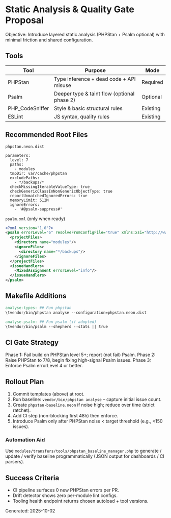 # Static Analysis & Quality Gate Proposal

Objective: Introduce layered static analysis (PHPStan + Psalm optional) with minimal friction and shared configuration.

## Tools
| Tool | Purpose | Mode |
|------|---------|------|
| PHPStan | Type inference + dead code + API misuse | Required |
| Psalm | Deeper type & taint flow (optional phase 2) | Optional |
| PHP_CodeSniffer | Style & basic structural rules | Existing |
| ESLint | JS syntax, quality rules | Existing |

## Recommended Root Files
`phpstan.neon.dist`
```neon
parameters:
  level: 7
  paths:
    - modules
  tmpDir: var/cache/phpstan
  excludePaths:
    - */backups/*
  checkMissingIterableValueType: true
  checkGenericClassInNonGenericObjectType: true
  reportUnmatchedIgnoredErrors: true
  memoryLimit: 512M
  ignoreErrors:
    - '#@psalm-suppress#'
```

`psalm.xml` (only when ready)
```xml
<?xml version="1.0"?>
<psalm errorLevel="6" resolveFromConfigFile="true" xmlns:xsi="http://www.w3.org/2001/XMLSchema-instance" xsi:noNamespaceSchemaLocation="https://getpsalm.org/schema/config">
  <projectFiles>
    <directory name="modules"/>
    <ignoreFiles>
      <directory name="*/backups"/>
    </ignoreFiles>
  </projectFiles>
  <issueHandlers>
    <MixedAssignment errorLevel="info"/>
  </issueHandlers>
</psalm>
```

## Makefile Additions
```makefile
analyse-types: ## Run phpstan
\tvendor/bin/phpstan analyse --configuration=phpstan.neon.dist

analyse-psalm: ## Run psalm (if adopted)
\tvendor/bin/psalm --shepherd --stats || true
```

## CI Gate Strategy
Phase 1: Fail build on PHPStan level 5+; report (not fail) Psalm.
Phase 2: Raise PHPStan to 7/8, begin fixing high-signal Psalm issues.
Phase 3: Enforce Psalm errorLevel 4 or better.

## Rollout Plan
1. Commit templates (above) at root.
2. Run baseline: `vendor/bin/phpstan analyse` – capture initial issue count.
3. Create `phpstan-baseline.neon` if noise high; reduce over time (strict ratchet).
4. Add CI step (non-blocking first 48h) then enforce.
5. Introduce Psalm only after PHPStan noise < target threshold (e.g., <150 issues).

### Automation Aid
Use `modules/transfers/tools/phpstan_baseline_manager.php` to generate / update / verify baseline programmatically (JSON output for dashboards / CI parsers).

## Success Criteria
- CI pipeline surfaces 0 new PHPStan errors per PR.
- Drift detector shows zero per-module lint configs.
- Tooling health endpoint returns chosen autoload + tool versions.

Generated: 2025-10-02